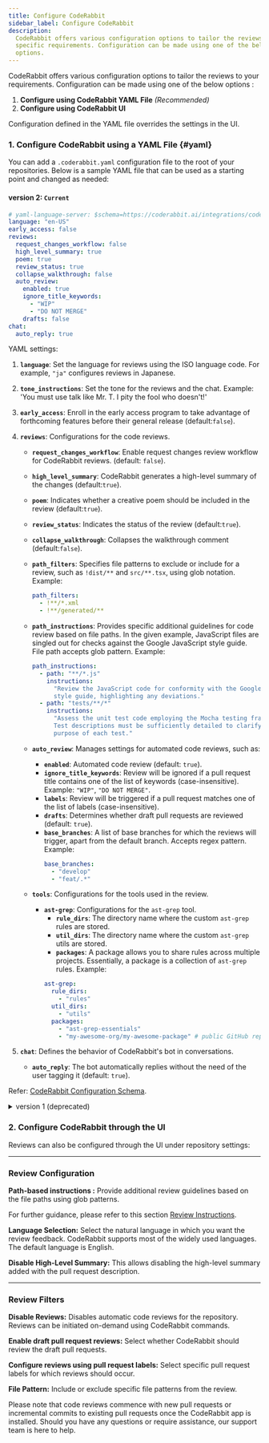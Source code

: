 ```yaml
---
title: Configure CodeRabbit
sidebar_label: Configure CodeRabbit
description:
  CodeRabbit offers various configuration options to tailor the reviews to your
  specific requirements. Configuration can be made using one of the below
  options.
---
```


CodeRabbit offers various configuration options to tailor the reviews to your
requirements. Configuration can be made using one of the below options :

1. **Configure using CodeRabbit YAML File** _(Recommended)_
2. **Configure using CodeRabbit UI**

Configuration defined in the YAML file overrides the settings in the UI.

### 1. Configure CodeRabbit using a YAML File {#yaml}

You can add a `.coderabbit.yaml` configuration file to the root of your
repositories. Below is a sample YAML file that can be used as a starting point
and changed as needed:

#### version 2: `Current`

```yaml
# yaml-language-server: $schema=https://coderabbit.ai/integrations/coderabbit-overrides.v2.json
language: "en-US"
early_access: false
reviews:
  request_changes_workflow: false
  high_level_summary: true
  poem: true
  review_status: true
  collapse_walkthrough: false
  auto_review:
    enabled: true
    ignore_title_keywords:
      - "WIP"
      - "DO NOT MERGE"
    drafts: false
chat:
  auto_reply: true
```

YAML settings:

1. **`language`**: Set the language for reviews using the ISO language code. For
   example, `"ja"` configures reviews in Japanese.
2. **`tone_instructions`**: Set the tone for the reviews and the chat. Example:
   'You must use talk like Mr. T. I pity the fool who doesn't!'
3. **`early_access`**: Enroll in the early access program to take advantage of
   forthcoming features before their general release (default:`false`).
4. **`reviews`**: Configurations for the code reviews.

   - **`request_changes_workflow`**: Enable request changes review workflow for
     CodeRabbit reviews. (default: `false`).
   - **`high_level_summary`**: CodeRabbit generates a high-level summary of the
     changes (default:`true`).
   - **`poem`**: Indicates whether a creative poem should be included in the
     review (default:`true`).
   - **`review_status`**: Indicates the status of the review (default:`true`).
   - **`collapse_walkthrough`**: Collapses the walkthrough comment
     (default:`false`).
   - **`path_filters`**: Specifies file patterns to exclude or include for a
     review, such as `!dist/**` and `src/**.tsx`, using glob notation. Example:
     ```yaml
     path_filters:
       - !**/*.xml
       - !**/generated/**
     ```
   - **`path_instructions`**: Provides specific additional guidelines for code
     review based on file paths. In the given example, JavaScript files are
     singled out for checks against the Google JavaScript style guide. File path
     accepts glob pattern. Example:

     ```yaml
     path_instructions:
       - path: "**/*.js"
         instructions:
           "Review the JavaScript code for conformity with the Google JavaScript
           style guide, highlighting any deviations."
       - path: "tests/**/*"
         instructions:
           "Assess the unit test code employing the Mocha testing framework.
           Test descriptions must be sufficiently detailed to clarify the
           purpose of each test."
     ```

   - **`auto_review`**: Manages settings for automated code reviews, such as:
     - **`enabled`**: Automated code review (default: `true`).
     - **`ignore_title_keywords`**: Review will be ignored if a pull request
       title contains one of the list of keywords (case-insensitive). Example:
       `"WIP"`, `"DO NOT MERGE"`.
     - **`labels`**: Review will be triggered if a pull request matches one of
       the list of labels (case-insensitive).
     - **`drafts`**: Determines whether draft pull requests are reviewed
       (default: `true`).
     - **`base_branches`**: A list of base branches for which the reviews will
       trigger, apart from the default branch. Accepts regex pattern. Example:
       ```yaml
       base_branches:
         - "develop"
         - "feat/.*"
       ```
   - **`tools`**: Configurations for the tools used in the review.
     - **`ast-grep`**: Configurations for the `ast-grep` tool.
       - **`rule_dirs`**: The directory name where the custom `ast-grep` rules
         are stored.
       - **`util_dirs`**: The directory name where the custom `ast-grep` utils
         are stored.
       - **`packages`**: A package allows you to share rules across multiple
         projects. Essentially, a package is a collection of `ast-grep` rules.
         Example:
       ```yaml
       ast-grep:
         rule_dirs:
           - "rules"
         util_dirs:
           - "utils"
         packages:
           - "ast-grep-essentials"
           - "my-awesome-org/my-awesome-package" # public GitHub repository that contains ast-grep rules
       ```

5. **`chat`**: Defines the behavior of CodeRabbit's bot in conversations.
   - **`auto_reply`**: The bot automatically replies without the need of the
     user tagging it (default: `true`).

Refer:
[CodeRabbit Configuration Schema](https://coderabbit.ai/integrations/coderabbit-overrides.v2.json).

<details>

<summary> version 1 (deprecated) </summary>

#### Version 1: `deprecated` (Please use version [version 2](#yaml))

```yaml
settings:
  # Enables automatic reviewing of draft pull requests.
  enable_draft_pr_reviews: true
  # Specifies additional base/target branches to be reviewed. Accept regex pattern.
  additional_branches_to_be_reviewed:
    - "master"
    - "yaml/test"
  # Disables generation of release notes.
  disable_high_level_summary: false
  # Specific review instructions for certain file paths. File paths accept glob pattern
  path_based_instructions:
    - path: "**/*.js"
      instructions:
        "Review the JavaScript code against the Google JavaScript style guide
        and point out any mismatches"
    - path: "tests/**/*"
      instructions:
        "Review the following unit test code written using the Mocha test
        library. Ensure that: - The code adheres to best practices associated
        with Mocha. - Descriptive test names are used to clearly convey the
        intent of each test."
  # Comma separated list of keywords in the title that should be ignored.
  ignored_pr_titles: "WIP"
  # ISO Code for the review language.
  review_language: "en"
  # Disables review and other status comments.
  disable_review_status: false
  # Add walkthrough comment in a collapsible section.
  collapse_walkthrough_comment: true
  # Disable automatic code reviews for this repository.
  disable_review: false
  # External tools configurations
```

This configuration file consists of the following settings:

1. **`enable_draft_pr_reviews`**: Set to **`false`** to disable draft pull
   request(PR) reviews.
2. **`additional_branches_to_be_reviewed`**: Define additional branches to be
   reviewed besides the default branch.
3. **`disable_high_level_summary`**: If set to **`true`**, disables high-level
   summary generation.
4. **`path_based_instructions`**: Allows you to specify instructions based on
   file paths. In this example, instructions for Python and JavaScript files are
   provided, encouraging adherence to the Google style guide.
5. **`ignored_pr_titles`**: Specifies ignored PR titles, in this case, "WIP"
   (Work in Progress).
6. **`review_language`**: Sets the review language to French (`fr`).
7. **`disable_poem`**: If set to **`false`**, enables the "poem" feature.
8. **`early_access_program`**: Determines whether to enable the early access
   program (set to **`false`** in this case).
9. **`exclude_file_patterns`**: Specifies patterns for excluding certain files
   from review, such as `!dist/**` and `!**.md`.
10. **`limit_reviews_by_label`**: Limits reviews by label, targeting "first_bug"
    label reviews.
11. **`disable_review`**: Totally disables automatic code reviews for the
    repository.
12. **`disable_review_status`**: This is the comment posted for each incremental
    review status. This removes the review status comment. Reviews will still
    take place. However, optional comments added to the review status will not
    be posted.
13. **`collapse_walkthrough_comment`**: Specifies whether to collapse
    walkthrough comments on the review.

Refer:
[CodeRabbit configuration schema](https://coderabbit.ai/integrations/coderabbit-overrides.json).

</details>

### 2. Configure CodeRabbit through the UI

Reviews can also be configured through the UI under repository settings:

---

### Review Configuration

**Path-based instructions :** Provide additional review guidelines based on the
file paths using glob patterns.

For further guidance, please refer to this
section [Review Instructions](./review-instructions.md).

**Language Selection:** Select the natural language in which you want the review
feedback. CodeRabbit supports most of the widely used languages. The default
language is English.

**Disable High-Level Summary:** This allows disabling the high-level summary
added with the pull request description.

---

### Review Filters

**Disable Reviews:** Disables automatic code reviews for the repository. Reviews
can be initiated on-demand using CodeRabbit commands.

**Enable draft pull request reviews:** Select whether CodeRabbit should review
the draft pull requests.

**Configure reviews using pull request labels:** Select specific pull request
labels for which reviews should occur.

**File Pattern:** Include or exclude specific file patterns from the review.

Please note that code reviews commence with new pull requests or incremental
commits to existing pull requests once the CodeRabbit app is installed. Should
you have any questions or require assistance, our support team is here to help.
